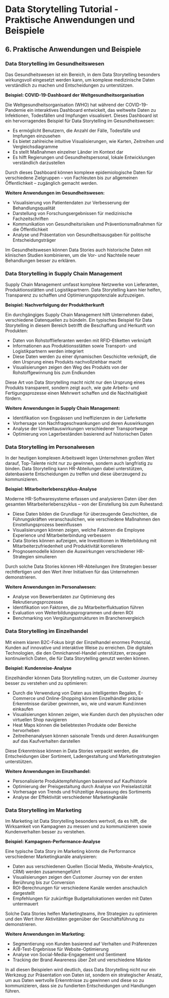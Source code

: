 # Data Storytelling Tutorial - Praktische Anwendungen und Beispiele

## 6. Praktische Anwendungen und Beispiele

### Data Storytelling im Gesundheitswesen

Das Gesundheitswesen ist ein Bereich, in dem Data Storytelling besonders wirkungsvoll eingesetzt werden kann, um komplexe medizinische Daten verständlich zu machen und Entscheidungen zu unterstützen.

**Beispiel: COVID-19-Dashboard der Weltgesundheitsorganisation**

Die Weltgesundheitsorganisation (WHO) hat während der COVID-19-Pandemie ein interaktives Dashboard entwickelt, das weltweite Daten zu Infektionen, Todesfällen und Impfungen visualisiert. Dieses Dashboard ist ein hervorragendes Beispiel für Data Storytelling im Gesundheitswesen:

- Es ermöglicht Benutzern, die Anzahl der Fälle, Todesfälle und Impfungen einzusehen
- Es bietet zahlreiche intuitive Visualisierungen, wie Karten, Zeitreihen und Vergleichsdiagramme
- Es stellt Maßnahmen einzelner Länder im Kontext dar
- Es hilft Regierungen und Gesundheitspersonal, lokale Entwicklungen verständlich darzustellen

Durch dieses Dashboard können komplexe epidemiologische Daten für verschiedene Zielgruppen – von Fachleuten bis zur allgemeinen Öffentlichkeit – zugänglich gemacht werden.

**Weitere Anwendungen im Gesundheitswesen:**

- Visualisierung von Patientendaten zur Verbesserung der Behandlungsqualität
- Darstellung von Forschungsergebnissen für medizinische Fachzeitschriften
- Kommunikation von Gesundheitsrisiken und Präventionsmaßnahmen für die Öffentlichkeit
- Analyse und Präsentation von Gesundheitsausgaben für politische Entscheidungsträger

Im Gesundheitswesen können Data Stories auch historische Daten mit klinischen Studien kombinieren, um die Vor- und Nachteile neuer Behandlungen besser zu erklären.

### Data Storytelling in Supply Chain Management

Supply Chain Management umfasst komplexe Netzwerke von Lieferanten, Produktionsstätten und Logistikpartnern. Data Storytelling kann hier helfen, Transparenz zu schaffen und Optimierungspotenziale aufzuzeigen.

**Beispiel: Nachverfolgung der Produktherkunft**

Ein durchgängiges Supply Chain Management hilft Unternehmen dabei, verschiedene Datenquellen zu bündeln. Ein typisches Beispiel für Data Storytelling in diesem Bereich betrifft die Beschaffung und Herkunft von Produkten:

- Daten von Rohstofflieferanten werden mit RFID-Etiketten verknüpft
- Informationen aus Produktionsstätten sowie Transport- und Logistikpartnern werden integriert
- Diese Daten werden zu einer dynamischen Geschichte verknüpft, die den Ursprung eines Produkts nachvollziehbar macht
- Visualisierungen zeigen den Weg des Produkts von der Rohstoffgewinnung bis zum Endkunden

Diese Art von Data Storytelling macht nicht nur den Ursprung eines Produkts transparent, sondern zeigt auch, wie gute Arbeits- und Fertigungsprozesse einen Mehrwert schaffen und die Nachhaltigkeit fördern.

**Weitere Anwendungen in Supply Chain Management:**

- Identifikation von Engpässen und Ineffizienzen in der Lieferkette
- Vorhersage von Nachfrageschwankungen und deren Auswirkungen
- Analyse der Umweltauswirkungen verschiedener Transportwege
- Optimierung von Lagerbeständen basierend auf historischen Daten

### Data Storytelling im Personalwesen

In der heutigen komplexen Arbeitswelt legen Unternehmen großen Wert darauf, Top-Talente nicht nur zu gewinnen, sondern auch langfristig zu binden. Data Storytelling kann HR-Abteilungen dabei unterstützen, datenbasierte Entscheidungen zu treffen und diese überzeugend zu kommunizieren.

**Beispiel: Mitarbeiterlebenszyklus-Analyse**

Moderne HR-Softwaresysteme erfassen und analysieren Daten über den gesamten Mitarbeiterlebenszyklus – von der Einstellung bis zum Ruhestand:

- Diese Daten bilden die Grundlage für überzeugende Geschichten, die Führungskräften veranschaulichen, wie verschiedene Maßnahmen den Einstellungsprozess beeinflussen
- Visualisierungen können zeigen, welche Faktoren die Employee Experience und Mitarbeiterbindung verbessern
- Data Stories können aufzeigen, wie Investitionen in Weiterbildung mit Mitarbeiterzufriedenheit und Produktivität korrelieren
- Prognosemodelle können die Auswirkungen verschiedener HR-Strategien simulieren

Durch solche Data Stories können HR-Abteilungen ihre Strategien besser rechtfertigen und den Wert ihrer Initiativen für das Unternehmen demonstrieren.

**Weitere Anwendungen im Personalwesen:**

- Analyse von Bewerberdaten zur Optimierung des Rekrutierungsprozesses
- Identifikation von Faktoren, die zu Mitarbeiterfluktuation führen
- Evaluation von Weiterbildungsprogrammen und deren ROI
- Benchmarking von Vergütungsstrukturen im Branchenvergleich

### Data Storytelling im Einzelhandel

Mit einem klaren B2C-Fokus birgt der Einzelhandel enormes Potenzial, Kunden auf innovative und interaktive Weise zu erreichen. Die digitalen Technologien, die den Omnichannel-Handel unterstützen, erzeugen kontinuierlich Daten, die für Data Storytelling genutzt werden können.

**Beispiel: Kundenreise-Analyse**

Einzelhändler können Data Storytelling nutzen, um die Customer Journey besser zu verstehen und zu optimieren:

- Durch die Verwendung von Daten aus intelligenten Regalen, E-Commerce und Online-Shopping können Einzelhändler präzise Erkenntnisse darüber gewinnen, wo, wie und warum Kund:innen einkaufen
- Visualisierungen können zeigen, wie Kunden durch den physischen oder virtuellen Shop navigieren
- Heat Maps können die beliebtesten Produkte oder Bereiche hervorheben
- Zeitreihenanalysen können saisonale Trends und deren Auswirkungen auf das Kaufverhalten darstellen

Diese Erkenntnisse können in Data Stories verpackt werden, die Entscheidungen über Sortiment, Ladengestaltung und Marketingstrategien unterstützen.

**Weitere Anwendungen im Einzelhandel:**

- Personalisierte Produktempfehlungen basierend auf Kaufhistorie
- Optimierung der Preisgestaltung durch Analyse von Preiselastizität
- Vorhersage von Trends und frühzeitige Anpassung des Sortiments
- Analyse der Effektivität verschiedener Marketingkanäle

### Data Storytelling im Marketing

Im Marketing ist Data Storytelling besonders wertvoll, da es hilft, die Wirksamkeit von Kampagnen zu messen und zu kommunizieren sowie Kundenverhalten besser zu verstehen.

**Beispiel: Kampagnen-Performance-Analyse**

Eine typische Data Story im Marketing könnte die Performance verschiedener Marketingkanäle analysieren:

- Daten aus verschiedenen Quellen (Social Media, Website-Analytics, CRM) werden zusammengeführt
- Visualisierungen zeigen den Customer Journey von der ersten Berührung bis zur Conversion
- ROI-Berechnungen für verschiedene Kanäle werden anschaulich dargestellt
- Empfehlungen für zukünftige Budgetallokationen werden mit Daten untermauert

Solche Data Stories helfen Marketingteams, ihre Strategien zu optimieren und den Wert ihrer Aktivitäten gegenüber der Geschäftsführung zu demonstrieren.

**Weitere Anwendungen im Marketing:**

- Segmentierung von Kunden basierend auf Verhalten und Präferenzen
- A/B-Test-Ergebnisse für Website-Optimierung
- Analyse von Social-Media-Engagement und Sentiment
- Tracking der Brand Awareness über Zeit und verschiedene Märkte

In all diesen Beispielen wird deutlich, dass Data Storytelling nicht nur ein Werkzeug zur Präsentation von Daten ist, sondern ein strategischer Ansatz, um aus Daten wertvolle Erkenntnisse zu gewinnen und diese so zu kommunizieren, dass sie zu fundierten Entscheidungen und Handlungen führen.
